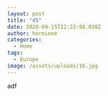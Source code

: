 ```yaml
---
layout: post
title: "45"
date: 2020-09-15T12:22:08.038Z
author: hermione
categories:
  - Home
tags:
  - Europe
image: /assets/uploads/16.jpg
---
```

adf